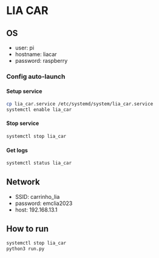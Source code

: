 # LIA CAR
## OS
* user: pi
* hostname: liacar
* password: raspberry

### Config auto-launch
#### Setup service
```sh
cp lia_car.service /etc/systemd/system/lia_car.service
systemctl enable lia_car
```
#### Stop service
```sh
systemctl stop lia_car
```

#### Get logs
```sh
systemctl status lia_car
```

## Network
* SSID: carrinho_lia
* password: emclia2023
* host: 192.168.13.1

## How to run
```sh
systemctl stop lia_car
python3 run.py
```

